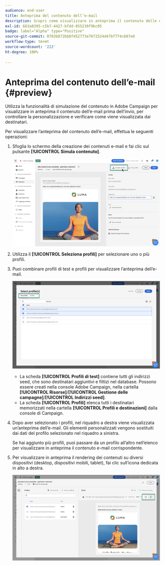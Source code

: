 ```yaml
---
audience: end-user
title: Anteprima del contenuto dell’e-mail
description: Scopri come visualizzare in anteprima il contenuto delle e-mail nell’interfaccia utente di Campaign Web
exl-id: 663a8395-c5b7-4427-bfdd-055230f9bc05
badge: label="Alpha" type="Positive"
source-git-commit: 0703b872bb8f452773e76f2524d47bf774c687e0
workflow-type: tm+mt
source-wordcount: '222'
ht-degree: 100%

---
```



# Anteprima del contenuto dell’e-mail {#preview}


Utilizza la funzionalità di simulazione del contenuto in Adobe Campaign per visualizzare in anteprima il contenuto dell’e-mail prima dell’invio, per controllare la personalizzazione e verificare come viene visualizzata dai destinatari.

Per visualizzare l’anteprima del contenuto dell’e-mail, effettua le seguenti operazioni:

1. Sfoglia lo schermo della creazione dei contenuti e-mail e fai clic sul pulsante **[!UICONTROL Simula contenuto]**.

   ![](assets/simulate.png)

1. Utilizza il **[!UICONTROL Seleziona profili]** per selezionare uno o più profili.
1. Puoi combinare profili di test e profili per visualizzare l’anteprima dell’e-mail.

   ![](assets/preview-profile.png)

   * La scheda **[!UICONTROL Profili di test]** contiene tutti gli indirizzi seed, che sono destinatari aggiuntivi e fittizi nel database. Possono essere creati nella console Adobe Campaign, nella cartella **[!UICONTROL Risorse]**/**[!UICONTROL Gestione delle campagne]**/**[!UICONTROL Indirizzi seed]**.
   * La scheda **[!UICONTROL Profili]** elenca tutti i destinatari memorizzati nella cartella **[!UICONTROL Profili e destinazioni]** dalla console di Campaign.

1. Dopo aver selezionato i profili, nel riquadro a destra viene visualizzata un’anteprima dell’e-mail. Gli elementi personalizzati vengono sostituiti dai dati del profilo selezionato nel riquadro a sinistra.

   Se hai aggiunto più profili, puoi passare da un profilo all’altro nell’elenco per visualizzare in anteprima il contenuto e-mail corrispondente.

1. Per visualizzare in anteprima il rendering dei contenuti su diversi dispositivi (desktop, dispositivi mobili, tablet), fai clic sull’icona dedicata in alto a destra.

   ![](assets/preview.png)



